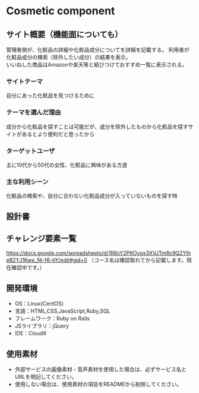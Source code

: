 # Cosmetic component
## サイト概要（機能面についても）
管理者側が、化粧品の詳細や化粧品成分についてを詳細を記載する。
利用者が化粧品成分の検索（除外したい成分）の結果を表示。<br>いいねした商品はAmazonや楽天等と結びつけておすすめ一覧に表示される。
### サイトテーマ
自分にあった化粧品を見つけるために
### テーマを選んだ理由
成分から化粧品を探すことは可能だが、成分を除外したものから化粧品を探すサイトがあるとより便利だと思ったから
### ターゲットユーザ
主に10代から50代の女性、化粧品に興味がある方達
### 主な利用シーン
化粧品の検索や、自分に合わない化粧品成分が入っていないものを探す時
## 設計書


## チャレンジ要素一覧
https://docs.google.com/spreadsheets/d/1R6cY2PKOygx3XVJTm8c9Q2YIheB2YJ1Kwe_Nl-f6-hY/edit#gid=0
（コース名は確認取れてから記載します。現在確認中です。）

## 開発環境
- OS：Linux(CentOS)
- 言語：HTML,CSS,JavaScript,Ruby,SQL
- フレームワーク：Ruby on Rails
- JSライブラリ：jQuery
- IDE：Cloud9

## 使用素材
- 外部サービスの画像素材・音声素材を使用した場合は、必ずサービス名とURLを明記してください。
- 使用しない場合は、使用素材の項目をREADMEから削除してください。
